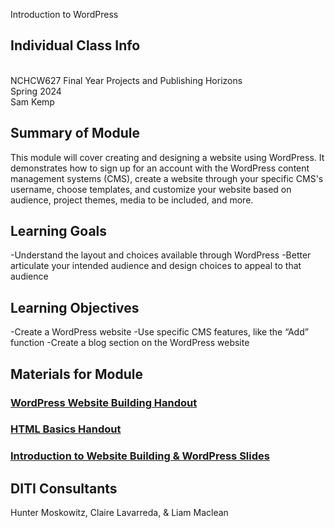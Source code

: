 Introduction to WordPress

## Individual Class Info
<br>
NCHCW627 Final Year Projects and Publishing Horizons
<br>
Spring 2024<br>
Sam Kemp

## Summary of Module
This module will cover creating and designing a website using WordPress. It demonstrates how to sign up for an account with the WordPress content       management systems (CMS), create a website through your specific CMS's username, choose templates, and customize your website based on audience, project themes, media to be included, and more. 

## Learning Goals
-Understand the layout and choices available through WordPress
-Better articulate your intended audience and design choices to appeal to that audience

## Learning Objectives
-Create a WordPress website
-Use specific CMS features, like the “Add” function
-Create a blog section on the WordPress website

## Materials for Module

### [WordPress Website Building Handout](https://github.com/NULabNortheastern/digitalassignmentshowcase/blob/main/handouts/website-building/Handout_%20WordPress.pdf)
### [HTML Basics Handout](https://github.com/NULabNortheastern/digitalassignmentshowcase/blob/main/handouts/website-building/Handout_%20HTML%20Introduction.pdf)
### [Introduction to Website Building & WordPress Slides](https://github.com/NULabNortheastern/digitalassignmentshowcase/blob/main/website-building/sp24-kemp-nchcW627-wordpress/Kemp%20WordPress%20Slides.pdf)



## DITI Consultants
Hunter Moskowitz, Claire Lavarreda, & Liam Maclean
